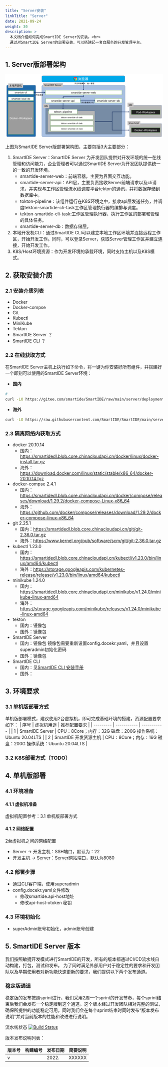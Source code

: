 ```yaml
---
title: "Server安装"
linkTitle: "Server"
date: 2021-09-24
weight: 30
description: >
  本文档介绍如何完成SmartIDE Server的安装。<br>
  通过对SmartIDE Server的部署安装，可以搭建起一套自服务的开发管理平台。
---
```


## 1. Server版部署架构
![arch](images/arch.png)

上图为SmartIDE Server版部署架构图，主要包括3大主要部分：
1. SmartIDE Server：SmartIDE Server 为开发团队提供对开发环境的统一在线管理和访问能力，企业管理者可以通过SmartIDE Server为开发团队提供统一的一致的开发环境。
    - smartide-server-web：前端容器，主要为界面交互功能。
    - smartide-server-api：API层，主要负责接收Server前端请求以及cli请求，并实现与工作区管理流水线调度平台tekton的通讯，并将数据存储到数据库中。
    - tokton-pipeline：该组件运行在K8S环境之中，接收api层发送任务，并调度tekton-smartide-cli-task工作区管理执行器的编排与调度。
    - tekton-smartide-cli-task:工作区管理执行器，执行工作区的部署和管理的具体任务。
    - smartide-server-db：数据存储层。
2. 本地开发机CLI：通过SmartIDE CLI可以建立本地工作区环境并连接远程工作区，开始开发工作。同时，可以登录Server，获取Server管理工作区并建立连接，开始开发工作。
3. K8S/Host环境资源：作为开发环境的承载环境，同时支持主机以及K8S模式。

## 2. 获取安装介质
### 2.1 安装介质列表
- Docker
- Docker-compse
- Git
- Kubectl
- MiniKube
- Tekton
- SmartIDE Server ？
- SmartIDE CLI ？

### 2.2 在线获取方式
在SmartIDE Server主机上执行如下命令，将一键为你安装好所有组件，并搭建好一个即刻可以使用的SmartIDE Server环境：
- **国内**
```bash
# 
curl -LO https://gitee.com/smartide/SmartIDE/raw/main/server/deployment/offline/deployment_cn.sh | bash
```
- **海外**
```bash
curl -LO https://raw.githubusercontent.com/SmartIDE/SmartIDE/main/server/deployment/offline/deployment.sh | bash
```

### 2.3 隔离网络内获取方式
- docker 20.10.14
  - 国内：https://smartidedl.blob.core.chinacloudapi.cn/docker/linux/docker-install.tar.gz
  - 海外：https://download.docker.com/linux/static/stable/x86_64/docker-20.10.14.tgz
- docker-compse 2.4.1
  - 国内：https://smartidedl.blob.core.chinacloudapi.cn/docker/compose/releases/download/1.29.2/docker-compose-Linux-x86_64
  - 海外：https://github.com/docker/compose/releases/download/1.29.2/docker-compose-linux-x86_64
- git 2.25.1
  - 国内：https://smartidedl.blob.core.chinacloudapi.cn/git/git-2.36.0.tar.gz
  - 海外：https://www.kernel.org/pub/software/scm/git/git-2.36.0.tar.gz
- kubectl 1.23.0
  - 国内：https://smartidedl.blob.core.chinacloudapi.cn/kubectl/v1.23.0/bin/linux/amd64/kubectl
  - 海外：https://storage.googleapis.com/kubernetes-release/release/v1.23.0/bin/linux/amd64/kubectl
- minikube 1.24.0
  - 国内：https://smartidedl.blob.core.chinacloudapi.cn/minikube/v1.24.0/minikube-linux-amd64
  - 海外：https://storage.googleapis.com/minikube/releases/v1.24.0/minikube-linux-amd64
- tekton
  - 国内：镜像包
  - 国外：镜像包
- SmartIDE Server
  - 国内：镜像包  镜像包需要重新设置config.docekr.yaml，并且设置superadmin初始化密码
  - 国外：镜像包
- SmartIDE CLI
  - 国内：见[SmartIDE CLI 安装手册]()
  - 国外：

## 3. 环境要求
### 3.1 单机版部署方式
单机版部署模式，建议使用2台虚拟机，即可完成基础环境的搭建，资源配置要求如下：
| 序号      | 虚拟机用途         | 推荐配置要求         |
| --------- | ----------- | ----------- |
| 1 | SmartIDE Server | CPU：8Core；内存：32G  磁盘：200G 操作系统：Ubuntu 20.04LTS |
| 2 | SmartIDE 开发资源主机 | CPU：8Core；内存：16G  磁盘：200G 操作系统：Ubuntu 20.04LTS |
### 3.2 K8S部署方式（TODO）
## 4. 单机版部署
### 4.1 环境准备
#### 4.1.1 虚拟机准备
虚拟机配置参考：3.1 单机版部署方式
#### 4.1.2 网络配置
2台虚拟机之间的网络配置
- Server -> 开发主机：SSH端口，默认为：22
- 开发主机 -> Server：Server网站端口，默认为8080
### 4.2 部署步骤
- 通过CLI客户端，使用superadmin
- config.docekr.yaml文件修改
  - 修改smartide.api-host地址
  - 修改api-host-xtoken 秘钥
### 4.3 环境初始化
- superAdmin账号初始化，admin账号创建

## 5. SmartIDE Server 版本

我们按照敏捷开发模式进行SmartIDE的开发，所有的版本都通过CI/CD流水线自动构建，打包，测试和发布。
为了同时满足外部用户对于稳定性的要求和开发团队以及早期使用者对新功能快速更新的要求，我们提供以下两个发布通道。

### 稳定版通道

稳定版的发布按照sprint进行，我们采用2周一个sprint的开发节奏，每个sprint结束后我们会发布一个稳定版到这个通道。这个版本经过开发团队相对完整的测试，确保所提供的功能稳定可用，同时我们会在每个sprint结束时同时发布“版本发布说明”并对当前版本的性能和改进进行说明。

流水线状态 
[![Build Status](https://dev.azure.com/leansoftx/smartide/_apis/build/status/smartide-server?branchName=release/release-11)](https://dev.azure.com/leansoftx/smartide/_build/latest?definitionId=74&branchName=release/release-11)

版本发布说明列表：

| 版本号      | 构建编号 | 发布日期      |   简要说明   |
| ----------- | ----------- | ----------- | ----------- |
| v     |  | 2022. | XXXXXX  |



